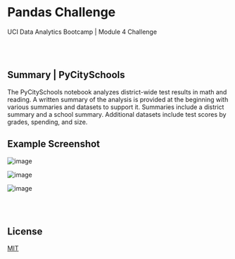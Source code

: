 # Pandas Challenge

UCI Data Analytics Bootcamp | Module 4 Challenge

<br></br>

## Summary  |  PyCitySchools

The PyCitySchools notebook analyzes district-wide test results in math and reading. A written summary of the analysis is provided at the beginning with various summaries and datasets to support it. Summaries include a district summary and a school summary. Additional datasets include test scores by grades, spending, and size.

## Example Screenshot

![image](https://user-images.githubusercontent.com/82631980/213935637-294c7fac-cd8d-4e91-822b-4426dfa1b155.png)

![image](https://user-images.githubusercontent.com/82631980/213935667-8b7b4b16-cc21-4223-ad2f-cb7dabec80d0.png)

![image](https://user-images.githubusercontent.com/82631980/213935760-ca94fecd-a934-42c0-bc2b-cac96ec13045.png)

<br></br>

## License

[MIT](https://choosealicense.com/licenses/mit/)
